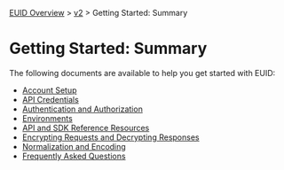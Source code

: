 [EUID Overview](../../../README.md) > [v2](../summary-doc-v2.md) > Getting Started: Summary

# Getting Started: Summary

The following documents are available to help you get started with EUID:

- [Account Setup](gs-account-setup.md)
- [API Credentials](gs-credentials.md)
- [Authentication and Authorization](gs-auth.md)
- [Environments](gs-environments.md)
- [API and SDK Reference Resources](gs-api-using.md)
- [Encrypting Requests and Decrypting Responses](gs-encryption-decryption.md)
- [Normalization and Encoding](gs-normalization-encoding.md)
- [Frequently Asked Questions](gs-faqs.md)
